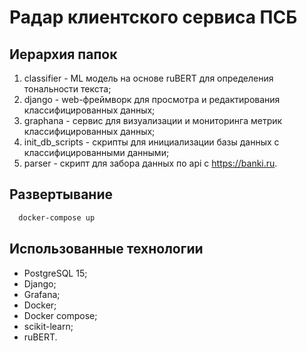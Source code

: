 # Радар клиентского сервиса ПСБ
## Иерархия папок
1. classifier - ML модель на основе ruBERT для определения тональности текста;
2. django - web-фреймворк для просмотра и редактирования классифицированных данных;
3. graphana - сервис для визуализации и мониторинга метрик классифицированных данных;
4. init_db_scripts - скрипты для инициализации базы данных с классифицированными данными;
5. parser - скрипт для забора данных по api с https://banki.ru.

## Развертывание
```bash
  docker-compose up
```

## Использованные технологии
- PostgreSQL 15;
- Django;
- Grafana;
- Docker;
- Docker compose;
- scikit-learn;
- ruBERT.